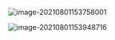 ![image-20210801153758001](C:\Users\94125\AppData\Roaming\Typora\typora-user-images\image-20210801153758001.png)

![image-20210801153948716](C:\Users\94125\AppData\Roaming\Typora\typora-user-images\image-20210801153948716.png)

